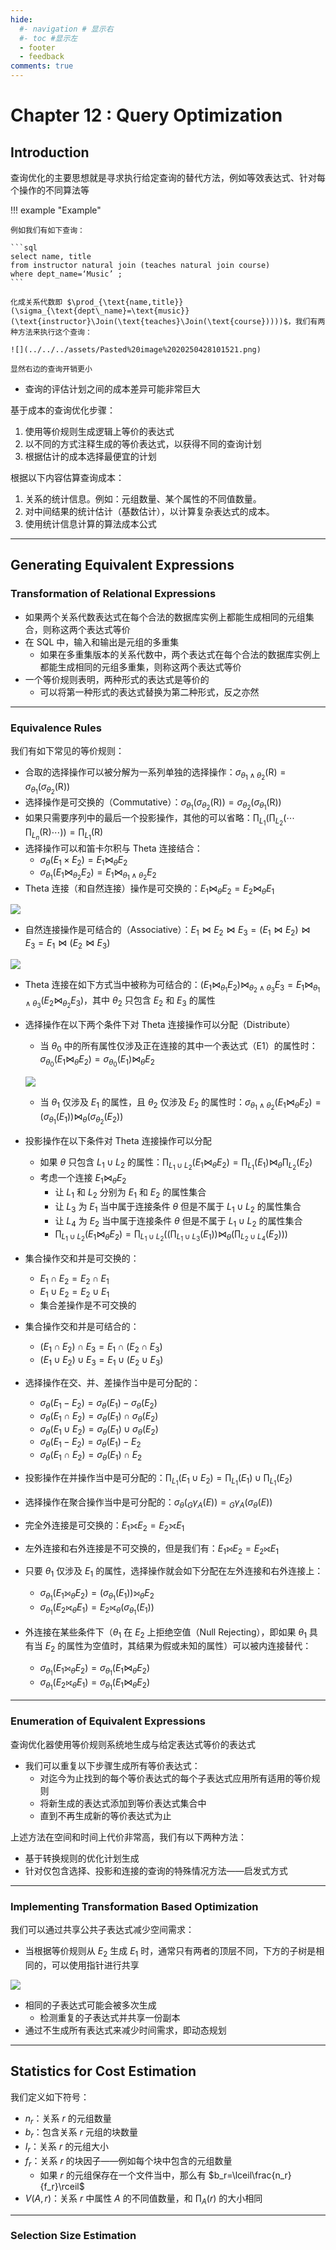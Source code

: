 ```yaml
---
hide:
  #- navigation # 显示右
  #- toc #显示左
  - footer
  - feedback
comments: true
--- 
```


# Chapter 12 : Query Optimization

## Introduction

查询优化的主要思想就是寻求执行给定查询的替代方法，例如等效表达式、针对每个操作的不同算法等

!!! example "Example"

	例如我们有如下查询：
	
	```sql
	select name, title
	from instructor natural join (teaches natural join course)
	where dept_name=‘Music’ ;
	```
	
	化成关系代数即 $\prod_{\text{name,title}}(\sigma_{\text{dept\_name}=\text{music}}(\text{instructor}\Join(\text{teaches}\Join(\text{course}))))$，我们有两种方法来执行这个查询：
	
	![](../../../assets/Pasted%20image%2020250428101521.png)
	
	显然右边的查询开销更小

- 查询的评估计划之间的成本差异可能非常巨大

基于成本的查询优化步骤：

1. 使用等价规则生成逻辑上等价的表达式
2. 以不同的方式注释生成的等价表达式，以获得不同的查询计划
3. 根据估计的成本选择最便宜的计划

根据以下内容估算查询成本：

1. 关系的统计信息。例如：元组数量、某个属性的不同值数量。
2. 对中间结果的统计估计（基数估计），以计算复杂表达式的成本。
3. 使用统计信息计算的算法成本公式
***
## Generating Equivalent Expressions

### Transformation of Relational Expressions

- 如果两个关系代数表达式在每个合法的数据库实例上都能生成相同的元组集合，则称这两个表达式等价
- 在 SQL 中，输入和输出是元组的多重集
	- 如果在多重集版本的关系代数中，两个表达式在每个合法的数据库实例上都能生成相同的元组多重集，则称这两个表达式等价
- 一个等价规则表明，两种形式的表达式是等价的  
	- 可以将第一种形式的表达式替换为第二种形式，反之亦然
***
### Equivalence Rules

我们有如下常见的等价规则：

- 合取的选择操作可以被分解为一系列单独的选择操作：$\sigma_{\theta_1\land \theta_2}(\text{R})=\sigma_{\theta_1}(\sigma_{\theta_2}(\text{R}))$
- 选择操作是可交换的（Commutative）：$\sigma_{\theta_1}(\sigma_{\theta_2}(\text{R}))=\sigma_{\theta_2}(\sigma_{\theta_1}(\text{R}))$
- 如果只需要序列中的最后一个投影操作，其他的可以省略：$\prod_{L_1}(\prod_{L_2}(\cdots\prod_{L_n}(\text{R})\cdots))=\prod_{L_1}(\text{R})$
- 选择操作可以和笛卡尔积与 Theta 连接结合：
	- $\sigma_{\theta}(E_1\times E_2)=E_1\Join_{\theta}E_2$
	- $\sigma_{\theta_1}(E_1\Join_{\theta_2}E_2)=E_1\Join_{\theta_1\land\theta_2}E_2$
- Theta 连接（和自然连接）操作是可交换的：$E_1\Join_{\theta}E_2=E_2\Join_{\theta}E_1$

![](../../../assets/Pasted%20image%2020250428102911.png)

- 自然连接操作是可结合的（Associative）：$E_1\Join E_2\Join E_3=(E_1\Join E_2)\Join E_3=E_1\Join(E_2\Join E_3)$

![](../../../assets/Pasted%20image%2020250428102923.png)

- Theta 连接在如下方式当中被称为可结合的：$(E_1\Join_{\theta_1}E_2)\Join_{\theta_2\land\theta_3}E_3=E_1\Join_{\theta_1\land\theta_3}(E_2\Join_{\theta_2}E_3)$，其中 $\theta_2$ 只包含 $E_2$ 和 $E_3$ 的属性
- 选择操作在以下两个条件下对 Theta 连接操作可以分配（Distribute）
	- 当 $\theta_0$ 中的所有属性仅涉及正在连接的其中一个表达式（E1）的属性时：$\sigma_{\theta_0}(E_1\Join_{\theta}E_2)=\sigma_{\theta_0}(E_1)\Join_{\theta}E_2$
	
	![](../../../assets/Pasted%20image%2020250428103233.png)
	
	- 当 $\theta_1$ 仅涉及 $E_1$ 的属性，且 $\theta_2$ 仅涉及 $E_2$ 的属性时：$\sigma_{\theta_1\land\theta_2}(E_1\Join_{\theta}E_2)=(\sigma_{\theta_1}(E_1))\Join_{\theta}(\sigma_{\theta_2}(E_2))$
- 投影操作在以下条件对 Theta 连接操作可以分配
	- 如果 $\theta$ 只包含 $L_1\cup L_2$ 的属性：$\prod_{L_1\cup L_2}(E_1\Join_{\theta}E_2)=\prod_{L_1}(E_1)\Join_{\theta}\prod_{L_2}(E_2)$
	- 考虑一个连接 $E_1\Join_{\theta}E_2$
		- 让 $L_1$ 和 $L_2$ 分别为 $E_1$ 和 $E_2$ 的属性集合
		- 让 $L_3$ 为 $E_1$ 当中属于连接条件 $\theta$ 但是不属于 $L_1\cup L_2$ 的属性集合
		- 让 $L_4$ 为 $E_2$ 当中属于连接条件 $\theta$ 但是不属于 $L_1\cup L_2$ 的属性集合
		- $\prod_{L_1\cup L_2}(E_1\Join_{\theta}E_2)=\prod_{L_1\cup L_2}((\prod_{L_1\cup L_3}(E_1))\Join_{\theta}(\prod_{L_2\cup L_4}(E_2)))$
- 集合操作交和并是可交换的：
	- $E_1\cap E_2=E_2\cap E_1$
	- $E_1\cup E_2=E_2\cup E_1$
	- 集合差操作是不可交换的
- 集合操作交和并是可结合的：
	- $(E_1\cap E_2)\cap E_3=E_1\cap(E_2\cap E_3)$
	- $(E_1\cup E_2)\cup E_3=E_1\cup(E_2\cup E_3)$
- 选择操作在交、并、差操作当中是可分配的：
	- $\sigma_{\theta}(E_1-E_2)=\sigma_{\theta}(E_1)-\sigma_{\theta}(E_2)$
	- $\sigma_{\theta}(E_1\cap E_2)=\sigma_{\theta}(E_1)\cap\sigma_{\theta}(E_2)$
	- $\sigma_{\theta}(E_1\cup E_2)=\sigma_{\theta}(E_1)\cup\sigma_{\theta}(E_2)$
	- $\sigma_{\theta}(E_1-E_2)=\sigma_{\theta}(E_1)-E_2$
	- $\sigma_{\theta}(E_1\cap E_2)=\sigma_{\theta}(E_1)\cap E_2$
- 投影操作在并操作当中是可分配的：$\prod_{L_1}(E_1\cup E_2)=\prod_{L_1}(E_1)\cup\prod_{L_1}(E_2)$
- 选择操作在聚合操作当中是可分配的：$\sigma_{\theta}(\text{}_G\gamma_A(E))=\text{}_G\gamma_A(\sigma_{\theta}(E))$
- 完全外连接是可交换的：$E_1⟗E_2=E_2⟗E_1$
- 左外连接和右外连接是不可交换的，但是我们有：$E_1⟕E_2=E_2⟖E_1$
- 只要 $\theta_1$ 仅涉及 $E_1$ 的属性，选择操作就会如下分配在左外连接和右外连接上：
	- $\sigma_{\theta_1}(E_1⟕_{\theta}E_2)=(\sigma_{\theta_1}(E_1))⟕_{\theta}E_2$
	- $\sigma_{\theta_1}(E_2⟖_{\theta}E_1)=E_2⟖_{\theta}(\sigma_{\theta_1}(E_1))$
- 外连接在某些条件下（$\theta_1$ 在 $E_2$ 上拒绝空值（Null Rejecting），即如果 $\theta_1$ 具有当 $E_2$ 的属性为空值时，其结果为假或未知的属性）可以被内连接替代：
	- $\sigma_{\theta_1}(E_1⟕_{\theta}E_2)=\sigma_{\theta_1}(E_1\Join_{\theta}E_2)$
	- $\sigma_{\theta_1}(E_2⟖_{\theta}E_1)=\sigma_{\theta_1}(E_1\Join_{\theta}E_2)$
***
### Enumeration of Equivalent Expressions

查询优化器使用等价规则系统地生成与给定表达式等价的表达式

- 我们可以重复以下步骤生成所有等价表达式：  
	- 对迄今为止找到的每个等价表达式的每个子表达式应用所有适用的等价规则
	- 将新生成的表达式添加到等价表达式集合中
	- 直到不再生成新的等价表达式为止

上述方法在空间和时间上代价非常高，我们有以下两种方法：  

- 基于转换规则的优化计划生成
- 针对仅包含选择、投影和连接的查询的特殊情况方法——启发式方式
***
### Implementing Transformation Based Optimization

我们可以通过共享公共子表达式减少空间需求：

- 当根据等价规则从 $E_2$ 生成 $E_1$ 时，通常只有两者的顶层不同，下方的子树是相同的，可以使用指针进行共享

![](../../../assets/Pasted%20image%2020250428110309.png)

- 相同的子表达式可能会被多次生成  
	- 检测重复的子表达式并共享一份副本
- 通过不生成所有表达式来减少时间需求，即动态规划
***
## Statistics for Cost Estimation

我们定义如下符号：

- $n_r$：关系 $r$ 的元组数量
- $b_r$：包含关系 $r$ 元组的块数量
- $I_r$：关系 $r$ 的元组大小
- $f_r$：关系 $r$ 的块因子——例如每个块中包含的元组数量
	- 如果 $r$ 的元组保存在一个文件当中，那么有 $b_r=\lceil\frac{n_r}{f_r}\rceil$
- $V(A,r)$：关系 $r$ 中属性 $A$ 的不同值数量，和 $\prod_A(r)$ 的大小相同
***
### Selection Size Estimation



